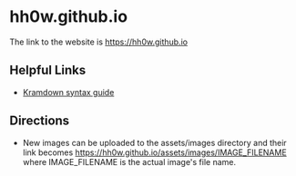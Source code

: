 # hh0w.github.io

The link to the website is https://hh0w.github.io

## Helpful Links

* [Kramdown syntax guide](https://kramdown.gettalong.org/syntax.html)

## Directions

* New images can be uploaded to the assets/images directory and their link becomes https://hh0w.github.io/assets/images/IMAGE_FILENAME where IMAGE_FILENAME is the actual image's file name.


